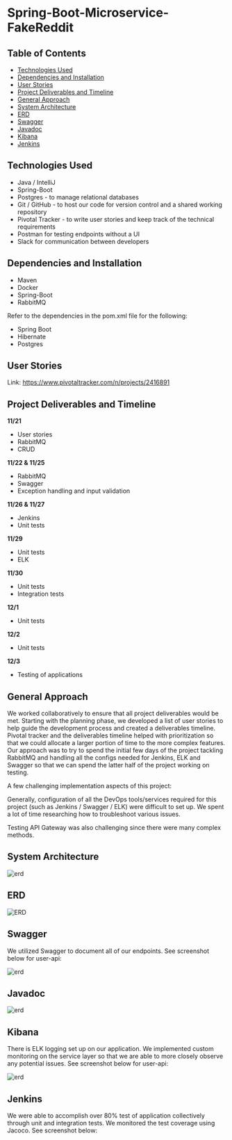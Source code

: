 # Spring-Boot-Microservice-FakeReddit

## Table of Contents
* [Technologies Used](#technologies-used)
* [Dependencies and Installation](#dependencies-and-installation)
* [User Stories](#user-stories)
* [Project Deliverables and Timeline](#project-deliverables-and-timeline)
* [General Approach](#general-approach)
* [System Architecture](#system-architecture)
* [ERD](#erd)
* [Swagger](#swagger)
* [Javadoc](#javadoc)
* [Kibana](#kibana)
* [Jenkins](#jenkins)

## Technologies Used
- Java / IntelliJ
- Spring-Boot
- Postgres - to manage relational databases
- Git / GitHub - to host our code for version control and a shared working repository
- Pivotal Tracker - to write user stories and keep track of the technical requirements
- Postman for testing endpoints without a UI
- Slack for communication between developers

## Dependencies and Installation
- Maven
- Docker
- Spring-Boot
- RabbitMQ

Refer to the dependencies in the pom.xml file for the following:
- Spring Boot
- Hibernate
- Postgres

## User Stories
Link:   https://www.pivotaltracker.com/n/projects/2416891

## Project Deliverables and Timeline
**11/21**
- User stories
- RabbitMQ
- CRUD

**11/22 & 11/25**
- RabbitMQ
- Swagger
- Exception handling and input validation

**11/26 & 11/27**
- Jenkins
- Unit tests

**11/29**
- Unit tests
- ELK

**11/30**
- Unit tests
- Integration tests

**12/1**
- Unit tests

**12/2**
- Unit tests

**12/3**
- Testing of applications

## General Approach
We worked collaboratively to ensure that all project deliverables would be met. Starting with the planning phase, we developed a list of user stories to help guide the development process and created a deliverables timeline. Pivotal tracker and the deliverables timeline helped with prioritization so that we could allocate a larger portion of time to the more complex features. Our approach was to try to spend the initial few days of the project tackling RabbitMQ and handling all the configs needed for Jenkins, ELK and Swagger so that we can spend the latter half of the project working on testing.

A few challenging implementation aspects of this project:

Generally, configuration of all the DevOps tools/services required for this project (such as Jenkins / Swagger / ELK) were difficult to set up. We spent a lot of time researching how to troubleshoot various issues. 

Testing API Gateway was also challenging since there were many complex methods.


## System Architecture
![erd](https://github.com/BenjaminKarasik28/Spring-Boot-Microservice-FakeReddit/blob/master/System%20Architecture%20updated.png)


## ERD 

![ERD](https://github.com/BenjaminKarasik28/Spring-Boot-Microservice-FakeReddit/blob/master/ERD%202.png)

## Swagger
We utilized Swagger to document all of our endpoints. See screenshot below for user-api:

![erd](https://github.com/BenjaminKarasik28/Spring-Boot-Microservice-FakeReddit/blob/master/Swagger.png)

## Javadoc

![erd](https://github.com/BenjaminKarasik28/Spring-Boot-Microservice-FakeReddit/blob/master/Javadoc.png)

## Kibana
There is ELK logging set up on our application. We implemented custom monitoring on the service layer so that we are able to more closely observe any potential issues. See screenshot below for user-api:

![erd](https://github.com/BenjaminKarasik28/Spring-Boot-Microservice-FakeReddit/blob/master/Kibana.png)

## Jenkins
We were able to accomplish over 80% test of application collectively through unit and integration tests. We monitored the test coverage using Jacoco. See screenshot below: 
